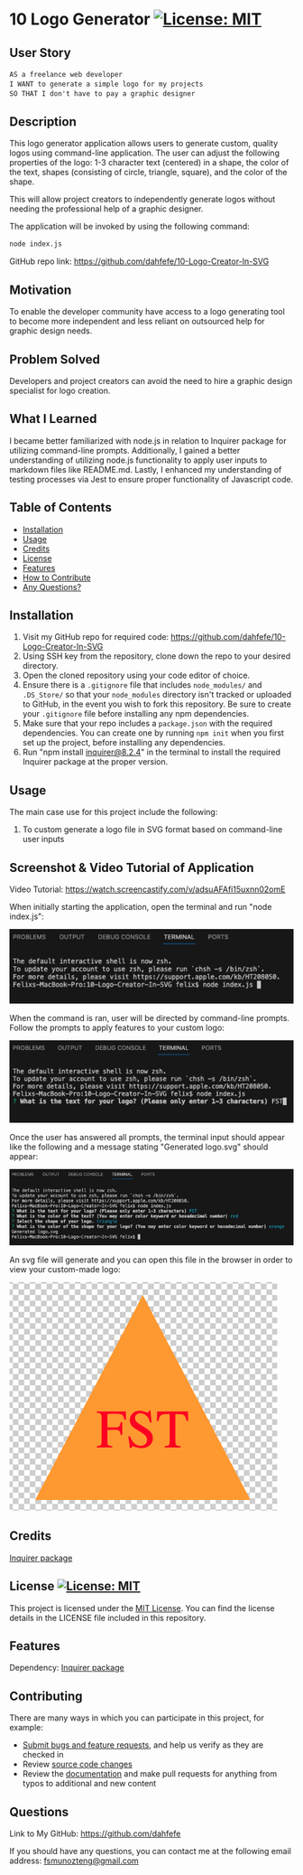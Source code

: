 # 10 Logo Generator  [![License: MIT](https://img.shields.io/badge/License-MIT-yellow.svg)](https://opensource.org/licenses/MIT)

## User Story

```md
AS a freelance web developer
I WANT to generate a simple logo for my projects
SO THAT I don't have to pay a graphic designer
```

## Description

This logo generator application allows users to generate custom, quality logos using command-line application. The user can adjust the following properties of the logo: 1-3 character text (centered) in a shape, the color of the text, shapes (consisting of circle, triangle, square), and the color of the shape.

This will allow project creators to independently generate logos without needing the professional help of a graphic designer.

The application will be invoked by using the following command:

```bash
node index.js
```

GitHub repo link: https://github.com/dahfefe/10-Logo-Creator-In-SVG

## Motivation
  
To enable the developer community have access to a logo generating tool to become more independent and less reliant on outsourced help for graphic design needs. 

## Problem Solved
  
Developers and project creators can avoid the need to hire a graphic design specialist for logo creation. 

## What I Learned
  
I became better familiarized with node.js in relation to Inquirer package for utilizing command-line prompts. Additionally, I gained a better understanding of utilizing node.js functionality to apply user inputs to markdown files like README.md. Lastly, I enhanced my understanding of testing processes via Jest to ensure proper functionality of Javascript code. 

## Table of Contents

- [Installation](#installation)
- [Usage](#usage)
- [Credits](#credits)
- [License](#license)
- [Features](#features)
- [How to Contribute](#contributing)
- [Any Questions?](#questions)

## Installation 
  
1) Visit my GitHub repo for required code: https://github.com/dahfefe/10-Logo-Creator-In-SVG
2) Using SSH key from the repository, clone down the repo to your desired directory. 
3) Open the cloned repository using your code editor of choice. 
4) Ensure there is a `.gitignore` file that includes `node_modules/` and `.DS_Store/` so that your `node_modules` directory isn't tracked or uploaded to GitHub, in the event you wish to fork this repository. Be sure to create your `.gitignore` file before installing any npm dependencies.
5) Make sure that your repo includes a `package.json` with the required dependencies. You can create one by running `npm init` when you first set up the project, before installing any dependencies.
6) Run "npm install inquirer@8.2.4" in the terminal to install the required Inquirer package at the proper version. 

## Usage

The main case use for this project include the following:
1) To custom generate a logo file in SVG format based on command-line user inputs

## Screenshot & Video Tutorial of Application

Video Tutorial: https://watch.screencastify.com/v/adsuAFAfi15uxnn02omE

When initially starting the application, open the terminal and run "node index.js":

![image](./images/1.png)

When the command is ran, user will be directed by command-line prompts. Follow the prompts to apply features to your custom logo:

![image](./images/2.png)

Once the user has answered all prompts, the terminal input should appear like the following and a message stating "Generated logo.svg" should appear:

![image](./images/3.png)

An svg file will generate and you can open this file in the browser in order to view your custom-made logo:

![image](./images/4.png)

## Credits

[Inquirer package](https://www.npmjs.com/package/inquirer/v/8.2.4)

## License [![License: MIT](https://img.shields.io/badge/License-MIT-yellow.svg)](https://opensource.org/licenses/MIT)

This project is licensed under the [MIT License](https://opensource.org/license/mit). You can find the license details in the LICENSE file included in this repository.

## Features
  
Dependency: [Inquirer package](https://www.npmjs.com/package/inquirer/v/8.2.4)

## Contributing

There are many ways in which you can participate in this project, for example:

* [Submit bugs and feature requests](https://github.com/dahfefe/10-Logo-Creator-In-SVG/issues), and help us verify as they are checked in
* Review [source code changes](https://github.com/dahfefe/10-Logo-Creator-In-SVG/pulls)
* Review the [documentation](https://github.com/microsoft/vscode-docs) and make pull requests for anything from typos to additional and new content

## Questions
  
Link to My GitHub: https://github.com/dahfefe

If you should have any questions, you can contact me at the following email address: fsmunozteng@gmail.com